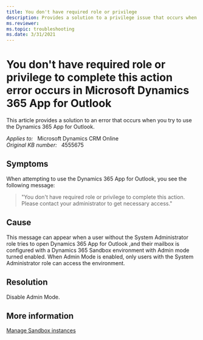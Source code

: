 ```yaml
---
title: You don't have required role or privilege
description: Provides a solution to a privilege issue that occurs when you try to use the Dynamics 365 App for Outlook.
ms.reviewer: 
ms.topic: troubleshooting
ms.date: 3/31/2021
---
```

# You don't have required role or privilege to complete this action error occurs in Microsoft Dynamics 365 App for Outlook

This article provides a solution to an error that occurs when you try to use the Dynamics 365 App for Outlook.

_Applies to:_ &nbsp; Microsoft Dynamics CRM Online  
_Original KB number:_ &nbsp; 4555675

## Symptoms

When attempting to use the Dynamics 365 App for Outlook, you see the following message:

> "You don't have required role or privilege to complete this action. Please contact your administrator to get necessary access."

## Cause

This message can appear when a user without the System Administrator role tries to open Dynamics 365 App for Outlook ,and their mailbox is configured with a Dynamics 365 Sandbox environment with Admin mode turned enabled. When Admin Mode is enabled, only users with the System Administrator role can access the environment.

## Resolution

Disable Admin Mode.

## More information

[Manage Sandbox instances](/dynamics365/admin/manage-sandbox-instances)
